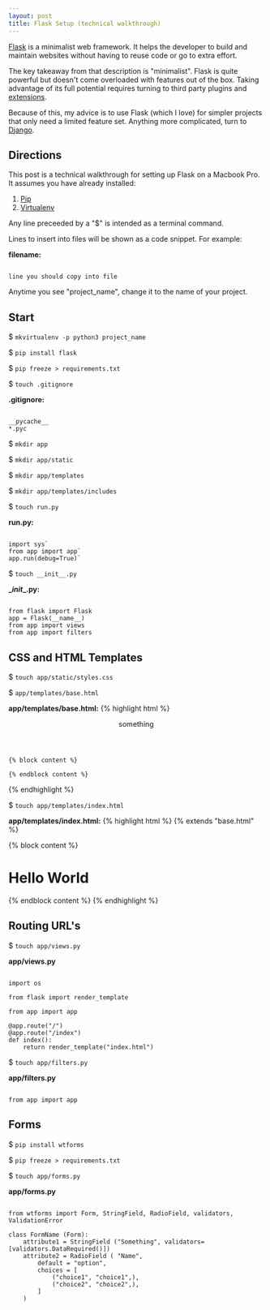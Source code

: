 ```yaml
---
layout: post
title: Flask Setup (technical walkthrough)
---
```


[Flask](http://flask.pocoo.org/ "Flask") is a minimalist web framework. It helps the developer to build and maintain websites without having to reuse code or go to extra effort. 

The key takeaway from that description is "minimalist". Flask is quite powerful but doesn't come overloaded with features out of the box. Taking advantage of its full potential requires turning to third party plugins and [extensions](http://flask.pocoo.org/extensions/ "extensions").

Because of this, my advice is to use Flask (which I love) for simpler projects that only need a limited feature set. Anything more complicated, turn to [Django](https://www.djangoproject.com/ "Django").

## Directions

This post is a technical walkthrough for setting up Flask on a Macbook Pro.  It assumes you have already installed: 
1. [Pip](https://pip.pypa.io/en/stable/installing/ "Pip")
2. [Virtualenv](https://virtualenv.pypa.io/en/stable/ "Virtualenv")

Any line preceeded by a "$" is intended as a terminal command. 

Lines to insert into files will be shown as a code snippet. For example:

**filename:**
<pre><code>
line you should copy into file 
</code></pre>

Anytime you see "project_name", change it to the name of your project. 


## Start

$ `mkvirtualenv -p python3 project_name`

$ `pip install flask`

$ `pip freeze > requirements.txt`

$ `touch .gitignore`

**.gitignore:**
<pre><code>
__pycache__
*.pyc
</code></pre>

$ `mkdir app`

$ `mkdir app/static`

$ `mkdir app/templates`

$ `mkdir app/templates/includes`

$ `touch run.py`

**run.py:**
<pre><code>
import sys`
from app import app`
app.run(debug=True)`
</code></pre>

$ `touch __init__.py`

**\__init__.py:**
<pre><code>
from flask import Flask
app = Flask(__name__)
from app import views
from app import filters
</code></pre>

## CSS and HTML Templates

$ `touch app/static/styles.css`

$ `app/templates/base.html`

**app/templates/base.html:**
{% highlight html %}
<!DOCTYPE html>
<html lang="en">
<head>
    <meta charset="UTF-8">
    <title>Document</title>
</head>
<body>
    <header>something</header>

    {% block content %}
        
    {% endblock content %}

</body>
<footer></footer>
</html>
{% endhighlight %}


$ `touch app/templates/index.html`

**app/templates/index.html:**
{% highlight html %}
{% extends "base.html" %}

{% block content %}
    <h1>Hello World</h1>
{% endblock content %} 
{% endhighlight %}


## Routing URL's

$ `touch app/views.py`

**app/views.py**
<pre><code>
import os

from flask import render_template

from app import app

@app.route("/")
@app.route("/index")
def index():
    return render_template("index.html")
</code></pre>

$ `touch app/filters.py`

**app/filters.py**
<pre><code>
from app import app
</code></pre>


## Forms

$ `pip install wtforms`

$ `pip freeze > requirements.txt`

$ `touch app/forms.py`

**app/forms.py**
<pre><code>
from wtforms import Form, StringField, RadioField, validators, ValidationError

class FormName (Form):
    attribute1 = StringField ("Something", validators=[validators.DataRequired()])
    attribute2 = RadioField ( "Name",
        default = "option",
        choices = [
            ("choice1", "choice1",),
            ("choice2", "choice2",),
        ]
    )
</code></pre>

    






